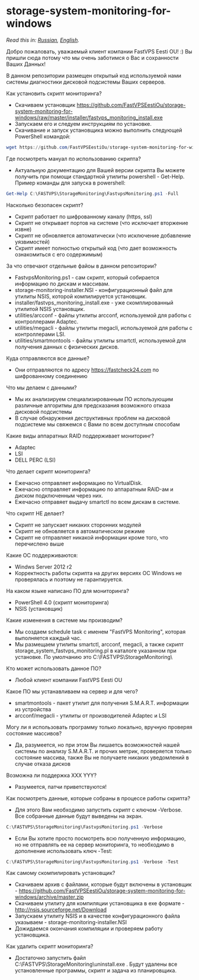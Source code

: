 storage-system-monitoring-for-windows
==========================

*Read this in: [Russian](README.md), [English](README.en.md).*

Добро пожаловать, уважаемый клиент компании FastVPS Eesti OU! :) Вы пришли сюда потому что мы очень заботимся о Вас и сохранности Ваших Данных!

В данном репозитории размещен открытый код используемой нами системы диагностики дисковой подсистемы Ваших серверов. 

Как установить скрипт мониторинга?
- Скачиваем установщик https://github.com/FastVPSEestiOu/storage-system-monitoring-for-windows/raw/master/installer/fastvps_monitoring_install.exe
- Запускаем его и следуем инструкциям по установке.
- Скачивание и запуск установщика можно выполнить следующей PowerShell командой:
```powershell
wget https://github.com/FastVPSEestiOu/storage-system-monitoring-for-windows/raw/master/installer/fastvps_monitoring_install.exe -OutFile C:\Users\Administrator\Downloads\fastvps_monitoring_install.exe; & C:\Users\Administrator\Downloads\fastvps_monitoring_install.exe
```

Где посмотреть мануал по использованию скрипта?
 -  Актуальную документацию для Вашей версии скрипта Вы можете получить при помощи стандартной утилиты powershell - Get-Help. Пример команды для запуска в powershell:
 ```powershell
Get-Help C:\FASTVPS\StorageMonitoring\FastvpsMonitoring.ps1 -Full
```

Насколько безопасен скрипт?
- Скрипт работает по шифрованному каналу (https, ssl)
- Скрипт не открывает портов на системе (что исключает вторжение извне)
- Скрипт не обновляется автоматически (что исключение добавление уязвимостей)
- Скрипт имеет полностью открытый код (что дает возможность ознакомиться с его содержимым)

За что отвечают отдельные файоы в данном репозитории?
- FastvpsMonitoring.ps1 - сам скрипт, который собирается информацию по дискам и массивам.
- storage-monitoring-installer.NSI - конфигурационный файл для утилиты NSIS, которой компилируется установщик.
- installer/fastvps_monitoring_install.exe - уже скомплированный утилитой NSIS установщик.
- utilities/arcconf - файлы утилиты arcconf, используемой для работы с контроллерами Adaptec.
- utilities/megacli - файлы утилиты megacli, используемой для работы с контроллерами LSI.
- utilities/smartmontools - файлы утилиты smartctl, используемой для получения данных с физических дисков.

Куда отправляются все данные? 
- Они отправляются по адресу https://fastcheck24.com по шифрованному соединению

Что мы делаем с данными?
- Мы их анализируем специализированным ПО использующим различные алгоритмы для предсказания возможного отказа дисковой подсистемы
- В случае обнаружения деструктивных проблем на дисковой подсистеме мы свяжемся с Вами по всем доступным способам

Какие виды аппаратных RAID поддерживает мониторинг?
- Adaptec
- LSI
- DELL PERC (LSI)

Что делает скрипт мониторинга?
- Ежечасно отправляет информацию по VirtualDisk.
- Ежечасно отправляет информацию по аппаратным RAID-ам и диском подключенным через них. 
- Ежечасно отправяет выдачу smartctl по всем дискам в системе.

Что скрипт НЕ делает?
- Скрипт не запускает никаких сторонних модулей
- Скрипт не обновляется в автоматическом режиме
- Скрипт не отправляет никакой информации кроме того, что перечислено выше

Какие ОС поддерживаются:
- Windws Server 2012 r2
- Корректность работы скрипта на других версиях ОС Windows не проверялась и поэтому не гарантируется.

На каком языке написано ПО для мониторинга?
- PowerShell 4.0 (скрипт мониторинга)
- NSIS (установщик)

Какие изменения в системе мы производим?
- Мы создаем schedule task с именем "FastVPS Monitoring", которая выполняется каждый час.
- Мы размещаем утилиты smartctl, arcconf, megacli, а также скрипт storage_system_fastvps_monitoring.pl в каталоге указанном при установке. По умолчанию это C:\FASTVPS\StorageMonitoring\ 

Кто может использовать данное ПО?
- Любой клиент компании FastVPS Eesti OU

Какое ПО мы устанавливаем на сервер и для чего?
- smartmontools - пакет утилит для получения S.M.A.R.T. информации из устройства
- arcconf/megacli - утилиты от производителей Adaptec и LSI

Могу ли я использовать программу только локально, вручную проверяя состояние массивов?
- Да, разумеется, но при этом Вы лишаетсь возможностей нашей системы по анализу S.M.A.R.T. и прочих метрик, проверяется только состояние массива, также Вы не получаете никаких уведомлений в случае отказа дисков

Возможна ли поддержка XXX YYY?
- Разумеется, патчи приветствуются!                                                                    

Как посмотреть данные, которые собраны в процессе работы скрипта?
 - Для этого Вам необходимо запустить скрипт с ключом -Verbose. Все собранные данные будут выведены на экран.
```powershell
C:\FASTVPS\StorageMonitoring\FastvpsMonitoring.ps1 -Verbose
```

 - Если Вы хотите просто посмотреть всю полученную информацию, но не отправлять ее на сервер мониторинга, то необходимо в дополнение использовать ключ -Test:
 ```powershell
C:\FASTVPS\StorageMonitoring\FastvpsMonitoring.ps1 -Verbose -Test
```

Как самому скомпилировать установщик?
 - Скачиваем архив с файлами, которые будут включены в установщик - https://github.com/FastVPSEestiOu/storage-system-monitoring-for-windows/archive/master.zip
 - Скачиваем утилиту для компиляции установщика в exe формате - http://nsis.sourceforge.net/Download
 - Запускаем утилиту NSIS и в качестве конфигурационного файла указываем - storage-monitoring-installer.NSI
 - Дожидаемся окончания компиляции и проверяем работу установщика.
 
Как удалить скрипт мониторинга?
- Достаточно запустить файл C:\FASTVPS\StorageMonitoring\uninstall.exe . Будут удалены все установленные программы, скрипт и задача из планировщика.
